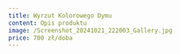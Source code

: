```yaml
---
title: Wyrzut Kolorowego Dymu
content: Opis produktu
image: /Screenshot_20241021_222003_Gallery.jpg
price: 700 zł/doba
---
```

